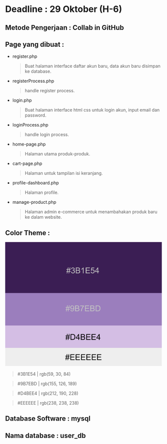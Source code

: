 # Deadline : 29 Oktober (H-6)

## Metode Pengerjaan : Collab in GitHub

## Page yang dibuat :

  - register.php
    
      > Buat halaman interface daftar akun baru, data akun baru disimpan ke database.
  - registerProcess.php
      > handle register process.
  - login.php
      > Buat halaman interface html css untuk login akun, input email dan password.
  - loginProcess.php
      > handle login process.
  - home-page.php
      > Halaman utama produk-produk.
  - cart-page.php
      > Halaman untuk tampilan isi keranjang.
  - profile-dashboard.php
      > Halaman profile.
  - manage-product.php
      > Halaman admin e-commerce untuk menambahakan produk baru ke dalam website.

## Color Theme :
  ![theme color](theme_color.png)
  > #3B1E54 | rgb(59, 30, 84)

  > #9B7EBD | rgb(155, 126, 189)

  > #D4BEE4 | rgb(212, 190, 228)

  > #EEEEEE | rgb(238, 238, 238)

  
## Database Software  : mysql 
## Nama database      : user_db
